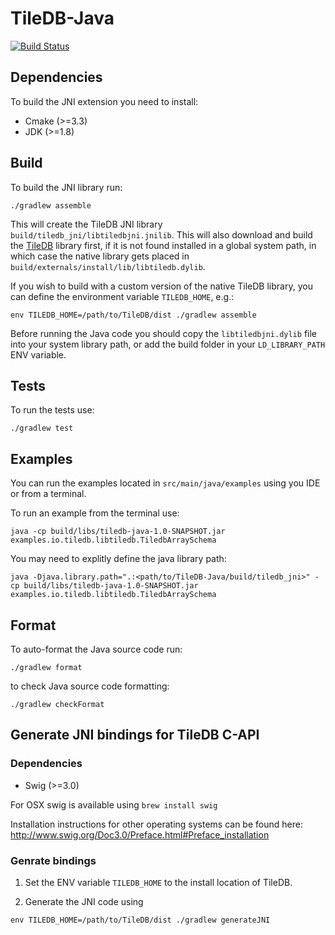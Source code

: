 # TileDB-Java
[![Build Status](https://travis-ci.org/TileDB-Inc/TileDB-Java.svg?branch=master)](https://travis-ci.org/TileDB-Inc/TileDB-Java)

## Dependencies

To build the JNI extension you need to install:

* Cmake (>=3.3)
* JDK (>=1.8)

## Build

To build the JNI library run:

`./gradlew assemble`

This will create the TileDB JNI library `build/tiledb_jni/libtiledbjni.jnilib`. This will also download and build the [TileDB](https://github.com/TileDB-Inc/TileDB) library first, if it is not found installed in a global system path, in which case the native library gets placed in `build/externals/install/lib/libtiledb.dylib`.

If you wish to build with a custom version of the native TileDB library, you can define the environment variable `TILEDB_HOME`, e.g.:

`env TILEDB_HOME=/path/to/TileDB/dist ./gradlew assemble`

Before running the Java code you should copy the `libtiledbjni.dylib` file into your system library path, or add the build folder in your `LD_LIBRARY_PATH` ENV variable.

## Tests

To run the tests use:

`./gradlew test`

## Examples

You can run the examples located in `src/main/java/examples` using you IDE or from a terminal.

To run an example from the terminal use:

`java -cp build/libs/tiledb-java-1.0-SNAPSHOT.jar examples.io.tiledb.libtiledb.TiledbArraySchema`

You may need to explitly define the java library path:

`java -Djava.library.path=".:<path/to/TileDB-Java/build/tiledb_jni>" -cp build/libs/tiledb-java-1.0-SNAPSHOT.jar examples.io.tiledb.libtiledb.TiledbArraySchema`

## Format 
 
To auto-format the Java source code run:

`./gradlew format`

to check Java source code formatting:

`./gradlew checkFormat`


## Generate JNI bindings for TileDB C-API

### Dependencies

* Swig (>=3.0)

For OSX swig is available using `brew install swig`

Installation instructions for other operating systems can be found here:
http://www.swig.org/Doc3.0/Preface.html#Preface_installation

### Genrate bindings

1) Set the ENV variable `TILEDB_HOME` to the install location of TileDB.

2) Generate the JNI code using

`env TILEDB_HOME=/path/to/TileDB/dist ./gradlew generateJNI`
